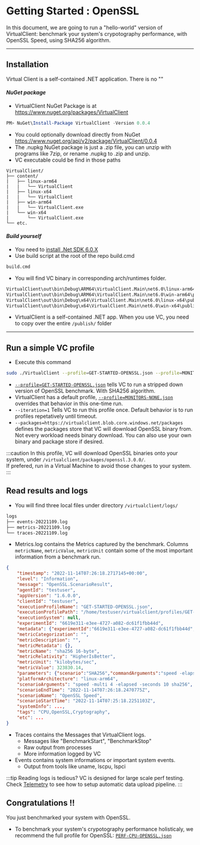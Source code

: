﻿---
id: getting-started
sidebar_position: 1
---

# Getting Started : OpenSSL

In this document, we are going to run a "hello-world" version of VirtualClient: benchmark your system's crypotography performance, with OpenSSL Speed, using SHA256 algorithm.

---

## Installation

Virtual Client is a self-contained .NET application. There is no ""

#### *NuGet package*

- VirtualClient NuGet Package is at https://www.nuget.org/packages/VirtualClient
```powershell
PM> NuGet\Install-Package VirtualClient -Version 0.0.4
```
- You could optionally download directly from NuGet https://www.nuget.org/api/v2/package/VirtualClient/0.0.4
- The .nupkg NuGet package is just a .zip file, you can unzip with programs like 7zip, or rename .nupkg to .zip and unzip.
- VC executable could be find in those paths
```treeview
VirtualClient/
├── content/
|   ├── linux-arm64
|   |   └── VirtualClient
|   ├── linux-x64
|   |   └── VirtualClient
|   ├── win-arm64
|   |   └── VirtualClient.exe
|   └── win-x64
|       └── VirtualClient.exe
└── etc.
```

#### *Build yourself*
- You need to [install .Net SDK 6.0.X](https://dotnet.microsoft.com/en-us/download/dotnet/6.0)
- Use build script at the root of the repo build.cmd
```bash
build.cmd
```
- You will find VC binary in corresponding arch/runtimes folder. 
```bash
VirtualClient\out\bin\Debug\ARM64\VirtualClient.Main\net6.0\linux-arm64\publish\VirtualClient
VirtualClient\out\bin\Debug\ARM64\VirtualClient.Main\net6.0\win-arm64\publish\VirtualClient.exe
VirtualClient\out\bin\Debug\x64\VirtualClient.Main\net6.0\linux-x64\publish\VirtualClient
VirtualClient\out\bin\Debug\x64\VirtualClient.Main\net6.0\win-x64\publish\VirtualClient.exe
```
- VirtualClient is a self-contained .NET app. When you use VC, you need to copy over the entire `/publish/` folder

---

## Run a simple VC profile

- Execute this command
```bash
sudo ./VirtualClient --profile=GET-STARTED-OPENSSL.json --profile=MONITORS-NONE.json --iterations=1 --packages=https://virtualclient.blob.core.windows.net/packages
```
- [`--profile=GET-STARTED-OPENSSL.json`](https://github.com/microsoft/VirtualClient/blob/main/src/VirtualClient/VirtualClient.Main/profiles/GET-STARTED-OPENSSL.json) tells VC to run a stripped down version of OpenSSL benchmark. With SHA256 algorithm.
- VirtualClient has a default profile, [`--profile=MONITORS-NONE.json`](https://github.com/microsoft/VirtualClient/blob/main/src/VirtualClient/VirtualClient.Main/profiles/MONITORS-NONE.json) overrides that behavior in this one-time run.
- `--iteration=1` Tells VC to run this profile once. Default behavior is to run profiles repetatively until timeout.
- `--packages=https://virtualclient.blob.core.windows.net/packages` defines the packages store that VC will download OpenSSL binary from. Not every workload needs binary download. You can also use your own binary and package store if desired.


:::caution
In this profile, VC will download OpenSSL binaries onto your system, under `/virtualclient/packages/openssl.3.0.0/`.<br/>
If prefered, run in a Virtual Machine to avoid those changes to your system.
:::

## Read results and logs

- You will find three local files under directory `/virtualclient/logs/`
```bash
logs
├── events-20221109.log
├── metrics-20221109.log
└── traces-20221109.log
```
- Metrics.log contains the Metrics captured by the benchmark. Columns `metricName`, `metricValue`, `metricUnit` contain some of the most important information
from a benchmark run.
```json {16,17,18,19}
{
    "timestamp": "2022-11-14T07:26:18.2717145+00:00",
    "level": "Information",
    "message": "OpenSSL.ScenarioResult",
    "agentId": "testuser",
    "appVersion": "1.6.0.0",
    "clientId": "testuser",
    "executionProfileName": "GET-STARTED-OPENSSL.json",
    "executionProfilePath": "/home/testuser/virtualclient/profiles/GET-STARTED-OPENSSL.json",
    "executionSystem": null,
    "experimentId": "6619e311-e3ee-4727-a082-dc61f1fbb44d",
    "metadata": {"experimentId":"6619e311-e3ee-4727-a082-dc61f1fbb44d","agentId":"testuser"},
    "metricCategorization": "",
    "metricDescription": "",
    "metricMetadata": {},
    "metricName": "sha256 16-byte",
    "metricRelativity": "HigherIsBetter",
    "metricUnit": "kilobytes/sec",
    "metricValue": 323830.14,
    "parameters": {"scenario":"SHA256","commandArguments":"speed -elapsed -seconds 10 sha256","packageName":"openssl","tags":"CPU,OpenSSL,Cryptography","profileIteration":1,"profileIterationStartTime":"2022-11-14T07:25:18.1731942Z"},
    "platformArchitecture": "linux-arm64",
    "scenarioArguments": "speed -multi 4 -elapsed -seconds 10 sha256",
    "scenarioEndTime": "2022-11-14T07:26:18.2470775Z",
    "scenarioName": "OpenSSL Speed",
    "scenarioStartTime": "2022-11-14T07:25:18.2251103Z",
    "systemInfo": ...,
    "tags": "CPU,OpenSSL,Cryptography",
    "etc": ...
}
```
- Traces contains the Messages that VirtualClient logs.
    - Messages like "BenchmarkStart", "BenchmarkStop"
    - Raw output from processes
    - More information logged by VC
- Events contains system informations or important system events.
    - Output from tools like uname, lscpu, lspci

:::tip Reading logs is tedious?
VC is designed for large scale perf testing. Check [Telemetry](./telemetry/telemetry.md) to see how to setup automatic data upload pipeline.
:::

## Congratulations !!
You just benchmarked your system with OpenSSL.

- To benchmark your system's crypotography performance holisticaly, we recommend the full profile for OpenSSL: [`PERF-CPU-OPENSSL.json`](https://github.com/microsoft/VirtualClient/blob/main/src/VirtualClient/VirtualClient.Main/profiles/PERF-CPU-OPENSSL.json)